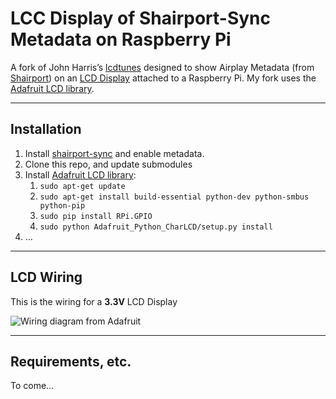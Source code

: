 # LCC Display of Shairport-Sync Metadata on Raspberry Pi

A fork of John Harris’s [lcdtunes](https://github.com/john-a-harris/lcdtunes) designed to show Airplay Metadata (from [Shairport](https://github.com/mikebrady/shairport-sync)) on an [LCD Display](https://www.sparkfun.com/products/9051) attached to a Raspberry Pi. My fork uses the [Adafruit LCD library](https://github.com/adafruit/Adafruit_Python_CharLCD). 

- - -

## Installation

1. Install [shairport-sync](https://github.com/mikebrady/shairport-sync-metadata-reader) and enable metadata.
2. Clone this repo, and update submodules
3. Install [Adafruit LCD library](https://github.com/adafruit/Adafruit_Python_CharLCD):
	1. `sudo apt-get update`
	2. `sudo apt-get install build-essential python-dev python-smbus python-pip`
	3. `sudo pip install RPi.GPIO`
	4. `sudo python Adafruit_Python_CharLCD/setup.py install`
4. …

- - - 

## LCD Wiring

This is the wiring for a **3.3V** LCD Display

![Wiring diagram from Adafruit](https://cdn-learn.adafruit.com/assets/assets/000/018/260/medium800/raspberry_pi_RaspberryPiRGB_bb.png?1405984925)

- - -

## Requirements, etc.

To come…